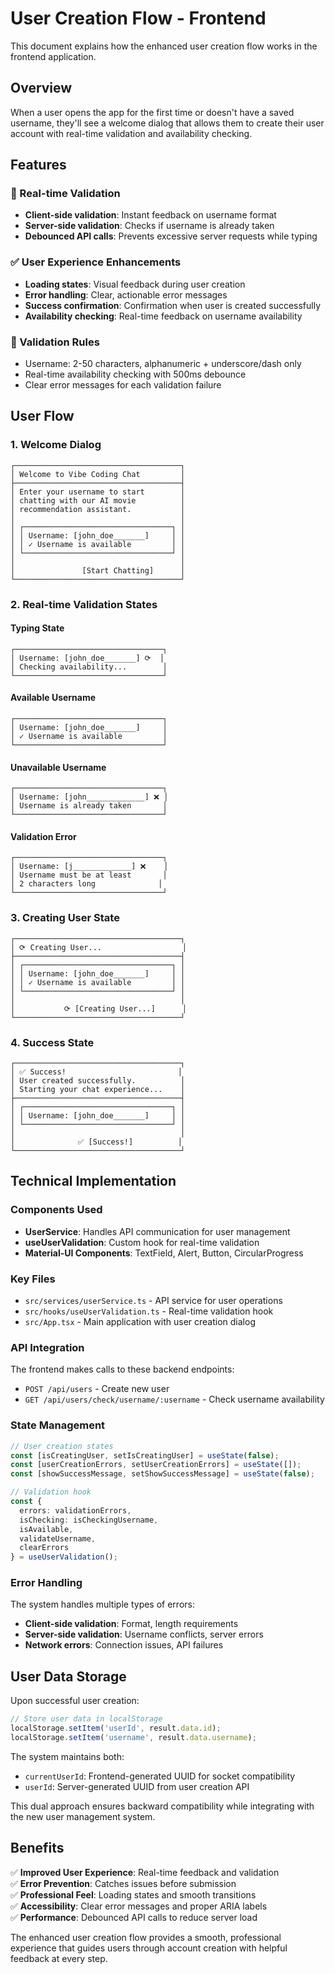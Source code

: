 # User Creation Flow - Frontend

This document explains how the enhanced user creation flow works in the frontend application.

## Overview

When a user opens the app for the first time or doesn't have a saved username, they'll see a welcome dialog that allows them to create their user account with real-time validation and availability checking.

## Features

### 🔄 Real-time Validation
- **Client-side validation**: Instant feedback on username format
- **Server-side validation**: Checks if username is already taken
- **Debounced API calls**: Prevents excessive server requests while typing

### ✅ User Experience Enhancements
- **Loading states**: Visual feedback during user creation
- **Error handling**: Clear, actionable error messages
- **Success confirmation**: Confirmation when user is created successfully
- **Availability checking**: Real-time feedback on username availability

### 🎯 Validation Rules
- Username: 2-50 characters, alphanumeric + underscore/dash only
- Real-time availability checking with 500ms debounce
- Clear error messages for each validation failure

## User Flow

### 1. Welcome Dialog
```
┌─────────────────────────────────────┐
│ Welcome to Vibe Coding Chat         │
├─────────────────────────────────────┤
│ Enter your username to start        │
│ chatting with our AI movie          │
│ recommendation assistant.           │
│                                     │
│ ┌─────────────────────────────────┐ │
│ │ Username: [john_doe_______]     │ │
│ │ ✓ Username is available         │ │
│ └─────────────────────────────────┘ │
│                                     │
│               [Start Chatting]      │
└─────────────────────────────────────┘
```

### 2. Real-time Validation States

#### Typing State
```
┌─────────────────────────────────┐
│ Username: [john_doe_______] ⟳  │
│ Checking availability...        │
└─────────────────────────────────┘
```

#### Available Username
```
┌─────────────────────────────────┐
│ Username: [john_doe_______]     │
│ ✓ Username is available         │
└─────────────────────────────────┘
```

#### Unavailable Username
```
┌─────────────────────────────────┐
│ Username: [john_____________] ❌ │
│ Username is already taken       │
└─────────────────────────────────┘
```

#### Validation Error
```
┌─────────────────────────────────┐
│ Username: [j_____________] ❌    │
│ Username must be at least       │
│ 2 characters long              │
└─────────────────────────────────┘
```

### 3. Creating User State
```
┌─────────────────────────────────────┐
│ ⟳ Creating User...                  │
├─────────────────────────────────────┤
│ ┌─────────────────────────────────┐ │
│ │ Username: [john_doe_______]     │ │
│ │ ✓ Username is available         │ │
│ └─────────────────────────────────┘ │
│                                     │
│           ⟳ [Creating User...]      │
└─────────────────────────────────────┘
```

### 4. Success State
```
┌─────────────────────────────────────┐
│ ✅ Success!                         │
│ User created successfully.          │
│ Starting your chat experience...    │
├─────────────────────────────────────┤
│ ┌─────────────────────────────────┐ │
│ │ Username: [john_doe_______]     │ │
│ └─────────────────────────────────┘ │
│                                     │
│              ✅ [Success!]          │
└─────────────────────────────────────┘
```

## Technical Implementation

### Components Used
- **UserService**: Handles API communication for user management
- **useUserValidation**: Custom hook for real-time validation
- **Material-UI Components**: TextField, Alert, Button, CircularProgress

### Key Files
- `src/services/userService.ts` - API service for user operations
- `src/hooks/useUserValidation.ts` - Real-time validation hook
- `src/App.tsx` - Main application with user creation dialog

### API Integration
The frontend makes calls to these backend endpoints:
- `POST /api/users` - Create new user
- `GET /api/users/check/username/:username` - Check username availability

### State Management
```typescript
// User creation states
const [isCreatingUser, setIsCreatingUser] = useState(false);
const [userCreationErrors, setUserCreationErrors] = useState([]);
const [showSuccessMessage, setShowSuccessMessage] = useState(false);

// Validation hook
const { 
  errors: validationErrors, 
  isChecking: isCheckingUsername, 
  isAvailable, 
  validateUsername, 
  clearErrors 
} = useUserValidation();
```

### Error Handling
The system handles multiple types of errors:
- **Client-side validation**: Format, length requirements
- **Server-side validation**: Username conflicts, server errors
- **Network errors**: Connection issues, API failures

## User Data Storage

Upon successful user creation:
```typescript
// Store user data in localStorage
localStorage.setItem('userId', result.data.id);
localStorage.setItem('username', result.data.username);
```

The system maintains both:
- `currentUserId`: Frontend-generated UUID for socket compatibility
- `userId`: Server-generated UUID from user creation API

This dual approach ensures backward compatibility while integrating with the new user management system.

## Benefits

✅ **Improved User Experience**: Real-time feedback and validation  
✅ **Error Prevention**: Catches issues before submission  
✅ **Professional Feel**: Loading states and smooth transitions  
✅ **Accessibility**: Clear error messages and proper ARIA labels  
✅ **Performance**: Debounced API calls to reduce server load  

The enhanced user creation flow provides a smooth, professional experience that guides users through account creation with helpful feedback at every step. 